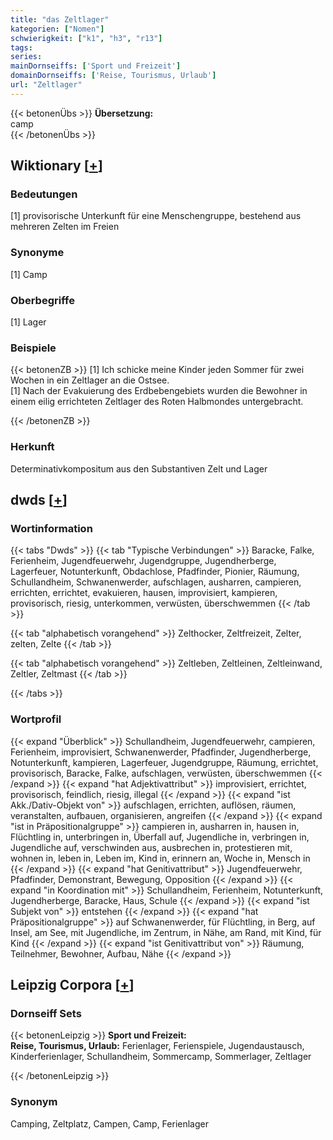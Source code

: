```yaml
---
title: "das Zeltlager"
kategorien: ["Nomen"]
schwierigkeit: ["k1", "h3", "r13"]
tags:
series:
mainDornseiffs: ['Sport und Freizeit']
domainDornseiffs: ['Reise, Tourismus, Urlaub']
url: "Zeltlager"
---
```


{{< betonenÜbs >}}
**Übersetzung:**  
camp  
{{< /betonenÜbs >}}

## Wiktionary [[+](https://de.wiktionary.org/wiki/Zeltlager)]

### Bedeutungen
[1] provisorische Unterkunft für eine Menschengruppe, bestehend aus mehreren Zelten im Freien  

### Synonyme
[1] Camp  

### Oberbegriffe
[1] Lager  

### Beispiele
{{< betonenZB >}}
[1] Ich schicke meine Kinder jeden Sommer für zwei Wochen in ein Zeltlager an die Ostsee.  
[1] Nach der Evakuierung des Erdbebengebiets wurden die Bewohner in einem eilig errichteten Zeltlager des Roten Halbmondes untergebracht.  

{{< /betonenZB >}}
### Herkunft
Determinativkompositum aus den Substantiven Zelt und Lager  



## dwds [[+](https://www.dwds.de/wb/Zeltlager)]

### Wortinformation
{{< tabs "Dwds" >}}
{{< tab "Typische Verbindungen" >}}
Baracke, Falke, Ferienheim, Jugendfeuerwehr, Jugendgruppe, Jugendherberge, Lagerfeuer, Notunterkunft, Obdachlose, Pfadfinder, Pionier, Räumung, Schullandheim, Schwanenwerder, aufschlagen, ausharren, campieren, errichten, errichtet, evakuieren, hausen, improvisiert, kampieren, provisorisch, riesig, unterkommen, verwüsten, überschwemmen
{{< /tab >}}

{{< tab "alphabetisch vorangehend" >}}
Zelthocker, Zeltfreizeit, Zelter, zelten, Zelte
{{< /tab >}}

{{< tab "alphabetisch vorangehend" >}}
Zeltleben, Zeltleinen, Zeltleinwand, Zeltler, Zeltmast
{{< /tab >}}

{{< /tabs >}}

### Wortprofil
{{< expand "Überblick" >}} Schullandheim, Jugendfeuerwehr, campieren, Ferienheim, improvisiert, Schwanenwerder, Pfadfinder, Jugendherberge, Notunterkunft, kampieren, Lagerfeuer, Jugendgruppe, Räumung, errichtet, provisorisch, Baracke, Falke, aufschlagen, verwüsten, überschwemmen {{< /expand >}}
{{< expand "hat Adjektivattribut" >}} improvisiert, errichtet, provisorisch, feindlich, riesig, illegal {{< /expand >}}
{{< expand "ist Akk./Dativ-Objekt von" >}} aufschlagen, errichten, auflösen, räumen, veranstalten, aufbauen, organisieren, angreifen {{< /expand >}}
{{< expand "ist in Präpositionalgruppe" >}} campieren in, ausharren in, hausen in, Flüchtling in, unterbringen in, Überfall auf, Jugendliche in, verbringen in, Jugendliche auf, verschwinden aus, ausbrechen in, protestieren mit, wohnen in, leben in, Leben im, Kind in, erinnern an, Woche in, Mensch in {{< /expand >}}
{{< expand "hat Genitivattribut" >}} Jugendfeuerwehr, Pfadfinder, Demonstrant, Bewegung, Opposition {{< /expand >}}
{{< expand "in Koordination mit" >}} Schullandheim, Ferienheim, Notunterkunft, Jugendherberge, Baracke, Haus, Schule {{< /expand >}}
{{< expand "ist Subjekt von" >}} entstehen {{< /expand >}}
{{< expand "hat Präpositionalgruppe" >}} auf Schwanenwerder, für Flüchtling, in Berg, auf Insel, am See, mit Jugendliche, im Zentrum, in Nähe, am Rand, mit Kind, für Kind {{< /expand >}}
{{< expand "ist Genitivattribut von" >}} Räumung, Teilnehmer, Bewohner, Aufbau, Nähe {{< /expand >}}

## Leipzig Corpora [[+](https://corpora.uni-leipzig.de/en/res?word=Zeltlager&corpusId=deu_newscrawl-public_2018)]

### Dornseiff Sets
{{< betonenLeipzig >}}
**Sport und Freizeit:**  
**Reise, Tourismus, Urlaub:** Ferienlager, Ferienspiele, Jugendaustausch, Kinderferienlager, Schullandheim, Sommercamp, Sommerlager, Zeltlager  

{{< /betonenLeipzig >}}

### Synonym
Camping, Zeltplatz, Campen, Camp, Ferienlager

